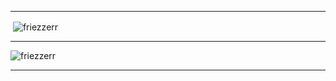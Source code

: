 
---

<p>&nbsp;<img align="center" src="https://github-readme-stats.vercel.app/api?username=friezzerr&show_icons=true&theme=tokyonight&locale=en" alt="friezzerr" /></p>

---

<p><img align="center" src="https://github-readme-stats.vercel.app/api/top-langs?username=friezzerr&show_icons=true&theme=tokyonight&locale=en&layout=compact" alt="friezzerr" /></p>

---
